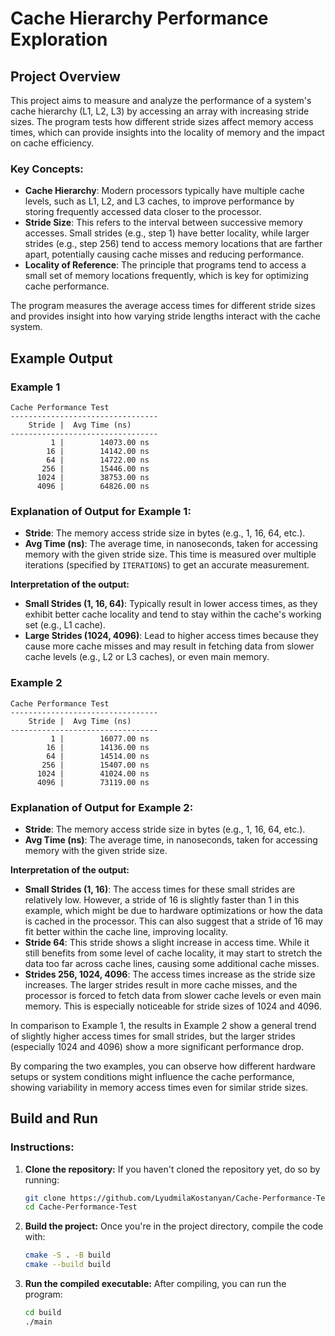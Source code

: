 # Cache Hierarchy Performance Exploration

## Project Overview

This project aims to measure and analyze the performance of a system's cache hierarchy (L1, L2, L3) by accessing an array with increasing stride sizes. The program tests how different stride sizes affect memory access times, which can provide insights into the locality of memory and the impact on cache efficiency.

### Key Concepts:
- **Cache Hierarchy**: Modern processors typically have multiple cache levels, such as L1, L2, and L3 caches, to improve performance by storing frequently accessed data closer to the processor.
- **Stride Size**: This refers to the interval between successive memory accesses. Small strides (e.g., step 1) have better locality, while larger strides (e.g., step 256) tend to access memory locations that are farther apart, potentially causing cache misses and reducing performance.
- **Locality of Reference**: The principle that programs tend to access a small set of memory locations frequently, which is key for optimizing cache performance.

The program measures the average access times for different stride sizes and provides insight into how varying stride lengths interact with the cache system.

## Example Output

### Example 1

```
Cache Performance Test
---------------------------------
    Stride |  Avg Time (ns)
---------------------------------
         1 |        14073.00 ns
        16 |        14142.00 ns
        64 |        14722.00 ns
       256 |        15446.00 ns
      1024 |        38753.00 ns
      4096 |        64826.00 ns
```

### Explanation of Output for Example 1:

- **Stride**: The memory access stride size in bytes (e.g., 1, 16, 64, etc.).
- **Avg Time (ns)**: The average time, in nanoseconds, taken for accessing memory with the given stride size. This time is measured over multiple iterations (specified by `ITERATIONS`) to get an accurate measurement.

**Interpretation of the output:**
- **Small Strides (1, 16, 64)**: Typically result in lower access times, as they exhibit better cache locality and tend to stay within the cache's working set (e.g., L1 cache).
- **Large Strides (1024, 4096)**: Lead to higher access times because they cause more cache misses and may result in fetching data from slower cache levels (e.g., L2 or L3 caches), or even main memory.

### Example 2

```
Cache Performance Test
---------------------------------
    Stride |  Avg Time (ns)
---------------------------------
         1 |        16077.00 ns
        16 |        14136.00 ns
        64 |        14514.00 ns
       256 |        15407.00 ns
      1024 |        41024.00 ns
      4096 |        73119.00 ns
```

### Explanation of Output for Example 2:

- **Stride**: The memory access stride size in bytes (e.g., 1, 16, 64, etc.).
- **Avg Time (ns)**: The average time, in nanoseconds, taken for accessing memory with the given stride size.

**Interpretation of the output:**
- **Small Strides (1, 16)**: The access times for these small strides are relatively low. However, a stride of 16 is slightly faster than 1 in this example, which might be due to hardware optimizations or how the data is cached in the processor. This can also suggest that a stride of 16 may fit better within the cache line, improving locality.
- **Stride 64**: This stride shows a slight increase in access time. While it still benefits from some level of cache locality, it may start to stretch the data too far across cache lines, causing some additional cache misses.
- **Strides 256, 1024, 4096**: The access times increase as the stride size increases. The larger strides result in more cache misses, and the processor is forced to fetch data from slower cache levels or even main memory. This is especially noticeable for stride sizes of 1024 and 4096.

In comparison to Example 1, the results in Example 2 show a general trend of slightly higher access times for small strides, but the larger strides (especially 1024 and 4096) show a more significant performance drop.

By comparing the two examples, you can observe how different hardware setups or system conditions might influence the cache performance, showing variability in memory access times even for similar stride sizes.

## Build and Run

### Instructions:

1. **Clone the repository:**
   If you haven't cloned the repository yet, do so by running:
   ```bash
   git clone https://github.com/LyudmilaKostanyan/Cache-Performance-Test.git
   cd Cache-Performance-Test
   ```

2. **Build the project:**
   Once you're in the project directory, compile the code with:
   ```bash
   cmake -S . -B build
   cmake --build build
   ```

3. **Run the compiled executable:**
   After compiling, you can run the program:
   ```bash
   cd build
   ./main
   ```
